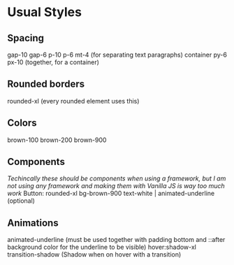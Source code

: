 # Usual Styles
## Spacing
gap-10
gap-6
p-10
p-6
mt-4 (for separating text paragraphs)
container py-6 px-10 (together, for a container)

## Rounded borders
rounded-xl (every rounded element uses this)

## Colors
brown-100
brown-200
brown-900

## Components
*Techincally these should be components when using a framework, but I am not using any framework and making them with Vanilla JS is way too much work*
Button: rounded-xl bg-brown-900 text-white | animated-underline (optional)

## Animations
animated-underline (must be used together with padding bottom and ::after background color for the underline to be visible)
hover:shadow-xl transition-shadow (Shadow when on hover with a transition)